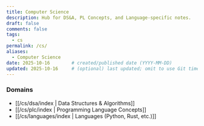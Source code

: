 ```yaml
---
title: Computer Science
description: Hub for DS&A, PL Concepts, and Language-specific notes.
draft: false
comments: false
tags:
  - cs
permalink: /cs/
aliases:
  - Computer Science
date: 2025-10-16        # created/published date (YYYY-MM-DD)
updated: 2025-10-16     # (optional) last updated; omit to use Git timestamp
---
```



### Domains
- [[/cs/dsa/index | Data Structures & Algorithms]] 
- [[/cs/plc/index | Programming Language Concepts]] 
- [[/cs/languages/index | Languages (Python, Rust, etc.)]]
